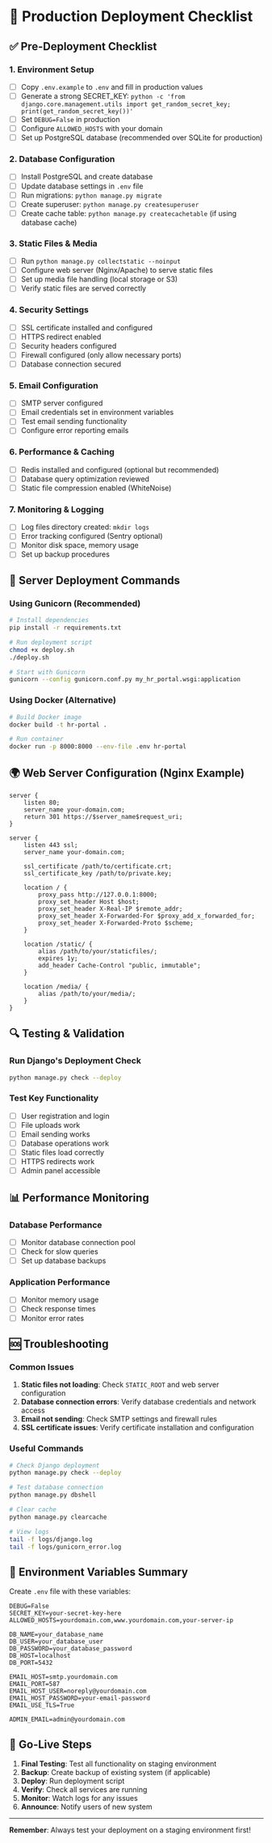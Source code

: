 # 🚀 Production Deployment Checklist

## ✅ Pre-Deployment Checklist

### 1. **Environment Setup**
- [ ] Copy `.env.example` to `.env` and fill in production values
- [ ] Generate a strong SECRET_KEY: `python -c 'from django.core.management.utils import get_random_secret_key; print(get_random_secret_key())'`
- [ ] Set `DEBUG=False` in production
- [ ] Configure `ALLOWED_HOSTS` with your domain
- [ ] Set up PostgreSQL database (recommended over SQLite for production)

### 2. **Database Configuration**
- [ ] Install PostgreSQL and create database
- [ ] Update database settings in `.env` file
- [ ] Run migrations: `python manage.py migrate`
- [ ] Create superuser: `python manage.py createsuperuser`
- [ ] Create cache table: `python manage.py createcachetable` (if using database cache)

### 3. **Static Files & Media**
- [ ] Run `python manage.py collectstatic --noinput`
- [ ] Configure web server (Nginx/Apache) to serve static files
- [ ] Set up media file handling (local storage or S3)
- [ ] Verify static files are served correctly

### 4. **Security Settings**
- [ ] SSL certificate installed and configured
- [ ] HTTPS redirect enabled
- [ ] Security headers configured
- [ ] Firewall configured (only allow necessary ports)
- [ ] Database connection secured

### 5. **Email Configuration**
- [ ] SMTP server configured
- [ ] Email credentials set in environment variables
- [ ] Test email sending functionality
- [ ] Configure error reporting emails

### 6. **Performance & Caching**
- [ ] Redis installed and configured (optional but recommended)
- [ ] Database query optimization reviewed
- [ ] Static file compression enabled (WhiteNoise)

### 7. **Monitoring & Logging**
- [ ] Log files directory created: `mkdir logs`
- [ ] Error tracking configured (Sentry optional)
- [ ] Monitor disk space, memory usage
- [ ] Set up backup procedures

## 🔧 Server Deployment Commands

### Using Gunicorn (Recommended)
```bash
# Install dependencies
pip install -r requirements.txt

# Run deployment script
chmod +x deploy.sh
./deploy.sh

# Start with Gunicorn
gunicorn --config gunicorn.conf.py my_hr_portal.wsgi:application
```

### Using Docker (Alternative)
```bash
# Build Docker image
docker build -t hr-portal .

# Run container
docker run -p 8000:8000 --env-file .env hr-portal
```

## 🌍 Web Server Configuration (Nginx Example)

```nginx
server {
    listen 80;
    server_name your-domain.com;
    return 301 https://$server_name$request_uri;
}

server {
    listen 443 ssl;
    server_name your-domain.com;

    ssl_certificate /path/to/certificate.crt;
    ssl_certificate_key /path/to/private.key;

    location / {
        proxy_pass http://127.0.0.1:8000;
        proxy_set_header Host $host;
        proxy_set_header X-Real-IP $remote_addr;
        proxy_set_header X-Forwarded-For $proxy_add_x_forwarded_for;
        proxy_set_header X-Forwarded-Proto $scheme;
    }

    location /static/ {
        alias /path/to/your/staticfiles/;
        expires 1y;
        add_header Cache-Control "public, immutable";
    }

    location /media/ {
        alias /path/to/your/media/;
    }
}
```

## 🔍 Testing & Validation

### Run Django's Deployment Check
```bash
python manage.py check --deploy
```

### Test Key Functionality
- [ ] User registration and login
- [ ] File uploads work
- [ ] Email sending works
- [ ] Database operations work
- [ ] Static files load correctly
- [ ] HTTPS redirects work
- [ ] Admin panel accessible

## 📊 Performance Monitoring

### Database Performance
- [ ] Monitor database connection pool
- [ ] Check for slow queries
- [ ] Set up database backups

### Application Performance
- [ ] Monitor memory usage
- [ ] Check response times
- [ ] Monitor error rates

## 🆘 Troubleshooting

### Common Issues
1. **Static files not loading**: Check `STATIC_ROOT` and web server configuration
2. **Database connection errors**: Verify database credentials and network access
3. **Email not sending**: Check SMTP settings and firewall rules
4. **SSL certificate issues**: Verify certificate installation and configuration

### Useful Commands
```bash
# Check Django deployment
python manage.py check --deploy

# Test database connection
python manage.py dbshell

# Clear cache
python manage.py clearcache

# View logs
tail -f logs/django.log
tail -f logs/gunicorn_error.log
```

## 📝 Environment Variables Summary

Create `.env` file with these variables:
```
DEBUG=False
SECRET_KEY=your-secret-key-here
ALLOWED_HOSTS=yourdomain.com,www.yourdomain.com,your-server-ip

DB_NAME=your_database_name
DB_USER=your_database_user
DB_PASSWORD=your_database_password
DB_HOST=localhost
DB_PORT=5432

EMAIL_HOST=smtp.yourdomain.com
EMAIL_PORT=587
EMAIL_HOST_USER=noreply@yourdomain.com
EMAIL_HOST_PASSWORD=your-email-password
EMAIL_USE_TLS=True

ADMIN_EMAIL=admin@yourdomain.com
```

## 🎯 Go-Live Steps

1. **Final Testing**: Test all functionality on staging environment
2. **Backup**: Create backup of existing system (if applicable)
3. **Deploy**: Run deployment script
4. **Verify**: Check all services are running
5. **Monitor**: Watch logs for any issues
6. **Announce**: Notify users of new system

---

**Remember**: Always test your deployment on a staging environment first!